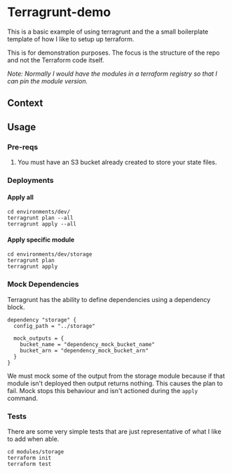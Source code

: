 # Terragrunt-demo

This is a basic example of using terragrunt and the a small boilerplate template of how I like to setup up terraform.

This is for demonstration purposes. The focus is the structure of the repo and not the Terraform code itself.

_Note: Normally I would have the modules in a terraform registry so that I can pin the module version._

## Context

## Usage
### Pre-reqs
1. You must have an S3 bucket already created to store your state files.
### Deployments
#### Apply all
```
cd environments/dev/
terragrunt plan --all
terragrunt apply --all
```
#### Apply specific module
```
cd environments/dev/storage
terragrunt plan
terragrunt apply
```
### Mock Dependencies
Terragrunt has the ability to define dependencies using a dependency block.
```
dependency "storage" {
  config_path = "../storage"

  mock_outputs = {
    bucket_name = "dependency_mock_bucket_name"
    bucket_arn = "dependency_mock_bucket_arn"
  }
}
```
We must mock some of the output from the storage module because if that module isn't deployed then output returns nothing. This causes the plan to fail.
Mock stops this behaviour and isn't actioned during the `apply` command.

### Tests

There are some very simple tests that are just representative of what I like to add when able.

```
cd modules/storage
terraform init
terraform test
```
